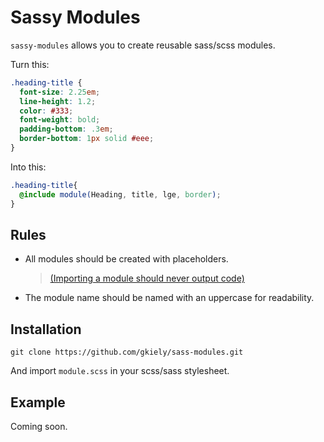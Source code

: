 Sassy Modules
=======

`sassy-modules` allows you to create reusable sass/scss modules.

Turn this:

```scss
.heading-title {
  font-size: 2.25em;
  line-height: 1.2;
  color: #333;
  font-weight: bold;
  padding-bottom: .3em;
  border-bottom: 1px solid #eee;
}
```

Into this:
```scss
.heading-title{
  @include module(Heading, title, lge, border);
}
```


Rules
----
- All modules should be created with placeholders. 
  > <a href="http://thesassway.com/intermediate/a-standard-module-definition-for-sass#a-module-is-a-unit-of-code-contained-in-a-partial">(Importing a module should never output code)</a>
- The module name should be named with an uppercase for readability.


Installation
----

`git clone https://github.com/gkiely/sass-modules.git`

And import `module.scss` in your scss/sass stylesheet.



Example
-----

Coming soon.
